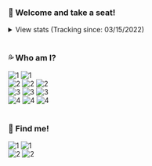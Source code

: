 ### 🐳 Welcome and take a seat!

<details>
  <summary> View stats (Tracking since: 03/15/2022) </summary></br>

  [![1](https://github-readme-stats.vercel.app/api?username=controlado&card_width=495&hide_title=true&show_icons=true&count_private=true&include_all_commits=true)](https://github.com/anuraghazra/github-readme-stats)

  [![1](https://github-readme-stats.vercel.app/api/wakatime?username=89c5e1c8-9e67-43ef-bd0e-3ff9a4fde5e2&langs_count=5&hide_title=true&range=all_time)](https://github.com/anuraghazra/github-readme-stats)

  [![1](https://github-readme-streak-stats.herokuapp.com?user=controlado&theme=github-dark-blue&hide_border=true&background=FFFFFF&stroke=2E80EC&currStreakLabel=2E80EC&sideNums=2E80EC&sideLabels=2E80EC&currStreakNum=2E80EC)](https://github.com/denvercoder1/github-readme-streak-stats)

</details>

#

### 💦 Who am I?

![1](https://img.shields.io/static/v1?logo=ReverbNation&label=&message=Yan%20Gabriel%20&labelColor=4f94ef&color=white&logoColor=white&style=flat)
![1](https://img.shields.io/static/v1?logo=Google%20Maps&label=&message=Brazil&color=white&logoColor=white&style=flat&labelColor=4f94ef)</br>
![2](https://img.shields.io/static/v1?logo=Google%20Translate&label=&message=Idioms&color=white&logoColor=white&style=flat&labelColor=4f94ef)
![2](https://img.shields.io/static/v1?label=&message=Portuguese&color=white&logoColor=white&style=flat)
![2](https://img.shields.io/static/v1?label=&message=English&color=white&logoColor=white&style=flat)</br>
![3](https://img.shields.io/static/v1?logo=Python&label=&message=Python&color=white&logoColor=white&style=flat&labelColor=4f94ef)
![3](https://img.shields.io/static/v1?logo=MongoDB&label=&message=MongoDB&color=white&logoColor=white&style=flat&labelColor=4f94ef)
![3](https://img.shields.io/static/v1?logo=MySQL&label=&message=MySQL&color=white&logoColor=white&style=flat&labelColor=4f94ef)</br>
![4](https://img.shields.io/static/v1?logo=Windows%20XP&label=&message=Windows&color=white&logoColor=white&style=flat&labelColor=4f94ef)
![4](https://img.shields.io/static/v1?logo=Visual%20Studio%20Code&label=&message=VS%20Code&color=white&logoColor=white&style=flat&labelColor=4f94ef)
![4](https://img.shields.io/static/v1?logo=PyCharm&label=&message=PyCharm&color=white&logoColor=white&style=flat&labelColor=4f94ef)

#

### 🐬 Find me!

![1](https://img.shields.io/static/v1?logo=Discord&label=&message=Balaclava%231912&color=white&logoColor=white&style=flat&labelColor=4f94ef)
![1](https://img.shields.io/static/v1?label=&message=854886148455399436&color=white&logoColor=white&style=flat)</br>
![2](https://img.shields.io/static/v1?logo=Quantcast&label=&message=What%20do%20I%20like%20to%20do?&color=white&logoColor=white&style=flat&labelColor=4f94ef)
![2](https://img.shields.io/static/v1?label=&message=Make%20some%20Discord%20Bots!&color=white&logoColor=white&style=flat)
